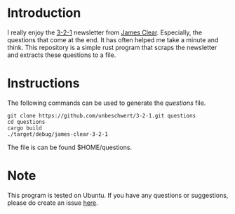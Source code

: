 # Introduction
I really enjoy the [3-2-1](https://jamesclear.com/3-2-1) newsletter from [James Clear](https://jamesclear.com/). Especially, the questions that come at the end. It has often helped me take a minute and think. This repository is a simple rust program that scraps the newsletter and extracts these questions to a file. 

# Instructions
The following commands can be used to generate the *questions* file. 
```
git clone https://github.com/unbeschwert/3-2-1.git questions
cd questions 
cargo build
./target/debug/james-clear-3-2-1
```

The file is can be found $HOME/questions.

# Note
This program is tested on Ubuntu. If you have any questions or suggestions, please do create an issue [here](https://github.com/unbeschwert/3-2-1/issues).
